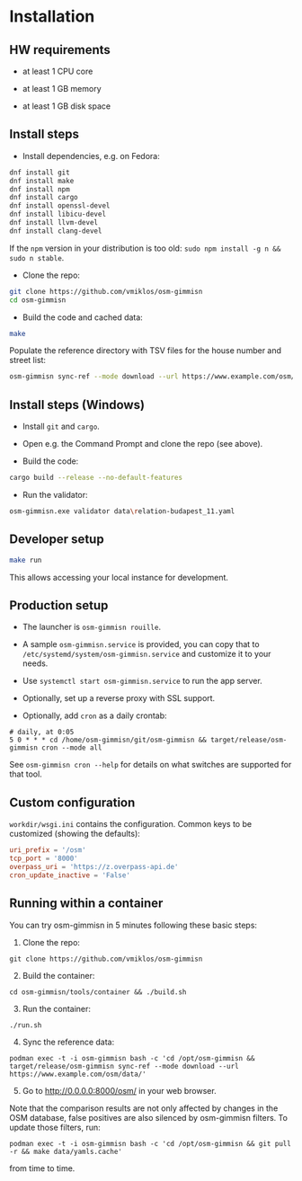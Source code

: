 # Installation

## HW requirements

- at least 1 CPU core

- at least 1 GB memory

- at least 1 GB disk space

## Install steps

- Install dependencies, e.g. on Fedora:

```bash
dnf install git
dnf install make
dnf install npm
dnf install cargo
dnf install openssl-devel
dnf install libicu-devel
dnf install llvm-devel
dnf install clang-devel
```

If the `npm` version in your distribution is too old: `sudo npm install -g n && sudo n stable`.

- Clone the repo:

```bash
git clone https://github.com/vmiklos/osm-gimmisn
cd osm-gimmisn
```

- Build the code and cached data:

```bash
make
```

Populate the reference directory with TSV files for the house number and street list:

```bash
osm-gimmisn sync-ref --mode download --url https://www.example.com/osm/data/
```

## Install steps (Windows)

- Install `git` and `cargo`.

- Open e.g. the Command Prompt and clone the repo (see above).

- Build the code:

```bash
cargo build --release --no-default-features
```

- Run the validator:

```bash
osm-gimmisn.exe validator data\relation-budapest_11.yaml
```

## Developer setup

```bash
make run
```

This allows accessing your local instance for development.

## Production setup

- The launcher is `osm-gimmisn rouille`.

- A sample `osm-gimmisn.service` is provided, you can copy that to
  `/etc/systemd/system/osm-gimmisn.service` and customize it to your needs.

- Use `systemctl start osm-gimmisn.service` to run the app server.

- Optionally, set up a reverse proxy with SSL support.

- Optionally, add `cron` as a daily crontab:

```cron
# daily, at 0:05
5 0 * * * cd /home/osm-gimmisn/git/osm-gimmisn && target/release/osm-gimmisn cron --mode all
```

See `osm-gimmisn cron --help` for details on what switches are supported for that tool.

## Custom configuration

`workdir/wsgi.ini` contains the configuration. Common keys to be customized (showing the defaults):

```toml
uri_prefix = '/osm'
tcp_port = '8000'
overpass_uri = 'https://z.overpass-api.de'
cron_update_inactive = 'False'
```

## Running within a container

You can try osm-gimmisn in 5 minutes following these basic steps:

1. Clone the repo:

```
git clone https://github.com/vmiklos/osm-gimmisn
```

2. Build the container:

```
cd osm-gimmisn/tools/container && ./build.sh
```

3. Run the container:

```
./run.sh
```

4. Sync the reference data:

```
podman exec -t -i osm-gimmisn bash -c 'cd /opt/osm-gimmisn && target/release/osm-gimmisn sync-ref --mode download --url https://www.example.com/osm/data/'
```

5. Go to <http://0.0.0.0:8000/osm/> in your web browser.

Note that the comparison results are not only affected by changes in the OSM database, false
positives are also silenced by osm-gimmisn filters. To update those filters, run:

```
podman exec -t -i osm-gimmisn bash -c 'cd /opt/osm-gimmisn && git pull -r && make data/yamls.cache'
```

from time to time.
